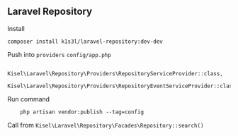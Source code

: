 ## Laravel Repository

Install

```composer install k1s3l/laravel-repository:dev-dev```

Push into ```providers``` ```config/app.php```

```angular2html
    Kisel\Laravel\Repository\Providers\RepositoryServiceProvider::class,
    Kisel\Laravel\Repository\Providers\RepositoryEventServiceProvider::class,
```

Run command
```angular2html
    php artisan vendor:publish --tag=config
```

Call from ```Kisel\Laravel\Repository\Facades\Repository::search()```